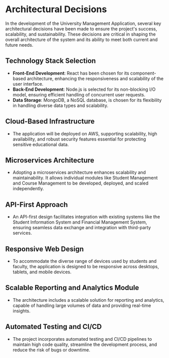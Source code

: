 # Architectural Decisions

In the development of the University Management Application, several key architectural decisions have been made to ensure the project's success, scalability, and sustainability. These decisions are critical in shaping the overall architecture of the system and its ability to meet both current and future needs.

## Technology Stack Selection
- **Front-End Development**: React has been chosen for its component-based architecture, enhancing the responsiveness and scalability of the user interface.
- **Back-End Development**: Node.js is selected for its non-blocking I/O model, ensuring efficient handling of concurrent user requests.
- **Data Storage**: MongoDB, a NoSQL database, is chosen for its flexibility in handling diverse data types and scalability.

## Cloud-Based Infrastructure
- The application will be deployed on AWS, supporting scalability, high availability, and robust security features essential for protecting sensitive educational data.

## Microservices Architecture
- Adopting a microservices architecture enhances scalability and maintainability. It allows individual modules like Student Management and Course Management to be developed, deployed, and scaled independently.

## API-First Approach
- An API-first design facilitates integration with existing systems like the Student Information System and Financial Management System, ensuring seamless data exchange and integration with third-party services.

## Responsive Web Design
- To accommodate the diverse range of devices used by students and faculty, the application is designed to be responsive across desktops, tablets, and mobile devices.

## Scalable Reporting and Analytics Module
- The architecture includes a scalable solution for reporting and analytics, capable of handling large volumes of data and providing real-time insights.

## Automated Testing and CI/CD
- The project incorporates automated testing and CI/CD pipelines to maintain high code quality, streamline the development process, and reduce the risk of bugs or downtime.

